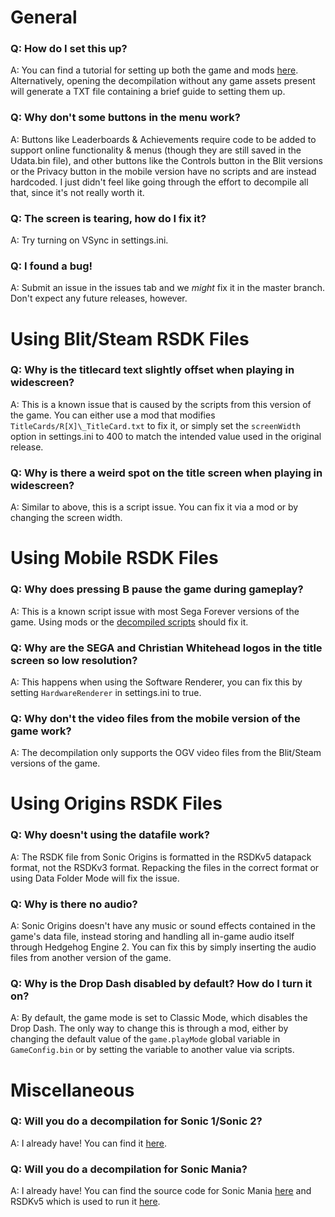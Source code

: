 # General
### Q: How do I set this up?
A: You can find a tutorial for setting up both the game and mods [here](https://gamebanana.com/tuts/14111). Alternatively, opening the decompilation without any game assets present will generate a TXT file containing a brief guide to setting them up.

### Q: Why don't some buttons in the menu work?
A: Buttons like Leaderboards & Achievements require code to be added to support online functionality & menus (though they are still saved in the Udata.bin file), and other buttons like the Controls button in the Blit versions or the Privacy button in the mobile version have no scripts and are instead hardcoded. I just didn't feel like going through the effort to decompile all that, since it's not really worth it.

### Q: The screen is tearing, how do I fix it?
A: Try turning on VSync in settings.ini.

### Q: I found a bug!
A: Submit an issue in the issues tab and we _might_ fix it in the master branch. Don't expect any future releases, however.

# Using Blit/Steam RSDK Files
### Q: Why is the titlecard text slightly offset when playing in widescreen?
A: This is a known issue that is caused by the scripts from this version of the game. You can either use a mod that modifies `TitleCards/R[X]\_TitleCard.txt` to fix it, or simply set the `screenWidth` option in settings.ini to 400 to match the intended value used in the original release.

### Q: Why is there a weird spot on the title screen when playing in widescreen?
A: Similar to above, this is a script issue. You can fix it via a mod or by changing the screen width.

# Using Mobile RSDK Files
### Q: Why does pressing B pause the game during gameplay?
A: This is a known script issue with most Sega Forever versions of the game. Using mods or the [decompiled scripts](https://github.com/Rubberduckycooly/Sonic-CD-2011-Script-Decompilation) should fix it.

### Q: Why are the SEGA and Christian Whitehead logos in the title screen so low resolution? 
A: This happens when using the Software Renderer, you can fix this by setting `HardwareRenderer` in settings.ini to true.

### Q: Why don't the video files from the mobile version of the game work?
A: The decompilation only supports the OGV video files from the Blit/Steam versions of the game.

# Using Origins RSDK Files
### Q: Why doesn't using the datafile work?
A: The RSDK file from Sonic Origins is formatted in the RSDKv5 datapack format, not the RSDKv3 format. Repacking the files in the correct format or using Data Folder Mode will fix the issue.

### Q: Why is there no audio?
A: Sonic Origins doesn't have any music or sound effects contained in the game's data file, instead storing and handling all in-game audio itself through Hedgehog Engine 2. You can fix this by simply inserting the audio files from another version of the game.

### Q: Why is the Drop Dash disabled by default? How do I turn it on?
A: By default, the game mode is set to Classic Mode, which disables the Drop Dash. The only way to change this is through a mod, either by changing the default value of the `game.playMode` global variable in `GameConfig.bin` or by setting the variable to another value via scripts.

# Miscellaneous
### Q: Will you do a decompilation for Sonic 1/Sonic 2?
A: I already have! You can find it [here](https://github.com/Rubberduckycooly/Sonic-1-2-2013-Decompilation).

### Q: Will you do a decompilation for Sonic Mania?
A: I already have! You can find the source code for Sonic Mania [here](https://github.com/Rubberduckycooly/Sonic-Mania-Decompilation) and RSDKv5 which is used to run it [here](https://github.com/Rubberduckycooly/RSDKv5-Decompilation).